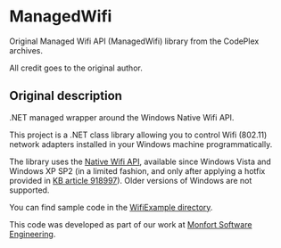 # ManagedWifi
Original Managed Wifi API (ManagedWifi) library from the CodePlex archives.

All credit goes to the original author.

## Original description
.NET managed wrapper around the Windows Native Wifi API.

This project is a .NET class library allowing you to control Wifi (802.11) network adapters installed in your Windows machine programmatically.

The library uses the [Native Wifi API](https://docs.microsoft.com/en-us/windows/win32/nativewifi/about-the-native-wifi-api?redirectedfrom=MSDN), available since Windows Vista and Windows XP SP2 (in a limited fashion, and only after applying a hotfix provided in [KB article 918997](https://support.microsoft.com/kb/918997)). Older versions of Windows are not supported.

You can find sample code in the [WifiExample directory](WifiExample).

This code was developed as part of our work at [Monfort Software Engineering](https://www.monfort.co.il/).
